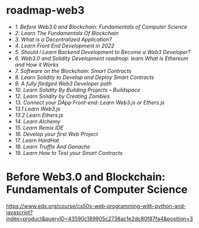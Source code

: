 # roadmap-web3

* _1. Before Web3.0 and Blockchain: Fundamentals of Computer Science_
* _2. Learn The Fundamentals Of Blockchain_
* _3. What is a Decentralized Application?_
* _4. Learn Front End Development in 2022_
* _5. Should I Learn Backend Development to Become a Web3 Developer?_
* _6. Web3.0 and Solidity Development roadmap: learn What is Ethereum and How it Works_
* _7. Software on the Blockchain: Smart Contracts_
* _8. Learn Solidity to Develop and Deploy Smart Contracts_
* _9. A fully fledged Web3 Developer path_
* _10. Learn Solidity By Building Projects – Buildspace_
* _12. Learn Solidity by Creating Zombies_
* _13. Connect your DApp Front-end: Learn Web3.js or Ethers.js_
* _13.1 Learn Web3.js_
* _13.2 Learn Ethers.js_
* _14. Learn Alchemy_
* _15. Learn Remix IDE_
* _16. Develop your first Web Project_
* _17. Learn HardHat_
* _18. Learn Truffle And Ganache_
* _19. Learn How to Test your Smart Contracts_



# Before Web3.0 and Blockchain: Fundamentals of Computer Science
https://www.edx.org/course/cs50s-web-programming-with-python-and-javascript?index=product&queryID=43590c189905c2738ac1e2dc80f87fa4&position=3


